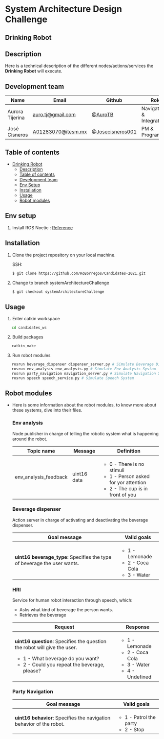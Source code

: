 # System Architecture Design Challenge

## Drinking Robot

## Description
Here is a technical description of the different nodes/actions/services the __Drinking Robot__ will execute. 

## Development team

| Name                    | Email                                                               | Github                                                       | Role      |
| ----------------------- | ------------------------------------------------------------------- | ------------------------------------------------------------ | --------- |
| Aurora Tijerina | [auro.tj@gmail.com](mailto:auro.tj@gmail.com) | [@AuroTB](https://github.com/aurotb) | Navigation & Integration |
| José Cisneros | [A01283070@itesm.mx](mailto:A01283070@itesm.mx) | [@Josecisneros001](https://github.com/Josecisneros001) | PM & Programmer |


## Table of contents

- [Drinking Robot](#drinking-robot)
  - [Description](#description)
  - [Table of contents](#table-of-contents)
  - [Development team](#development-team)
  - [Env Setup](#env-setup)
  - [Installation](#installation)
  - [Usage](#usage)
  - [Robot modules](#robot-modules)

## Env setup
1. Install ROS Noetic : [Reference](http://wiki.ros.org/noetic/Installation/Ubuntu)

## Installation

1. Clone the project repository on your local machine.

   SSH:

   ```bash
   $ git clone https://github.com/RoBorregos/Candidates-2021.git
   ```

2. Change to branch systemArchitectureChallenge

   ```bash
   $ git checkout systemArchitectureChallenge
   ```

## Usage
1. Enter catkin workspace
```bash
   cd candidates_ws
```

2. Build packages
```bash
   catkin_make
```

3. Run robot modules
```bash
   rosrun beverage_dispenser dispenser_server.py # Simulate Beverage Dispense System
   rosrun env_analysis env_analysis.py # Simulate Env Analysis System
   rosrun party_navigation navigation_server.py # Simulate Navigation System
   rosrun speech speech_service.py # Simulate Speech System
```

## Robot modules

- Here is some information about the robot modules, to know more about these systems, dive into their files.

   ### Env analysis
   Node publisher in charge of telling the robotic system what is happening around the robot.

   | Topic name | Message | Definition |
   | --- | --- | --- |
   | env_analysis_feedback | uint16 data | <ul><li>0 - There is no stimuli</li><li>1 - Person asked for yor attention</li><li>2 - The cup is in front of you</li></ul> |

   ### Beverage dispenser
   Action server in charge of activating and deactivating the beverage dispenser.

   | Goal message | Valid goals |
   | --- | --- |
   | **uint16 beverage\_type**: Specifies the type of beverage the user wants. | <ul><li>1 - Lemonade</li><li>2 - Coca Cola</li><li>3 - Water</li></ul> |

   ### HRI
   Service for human robot interaction through speech, which:
   - Asks what kind of beverage the person wants.
   - Retrieves the beverage

   | Request | Response |
   | --- | --- |
   | **uint16 question**: Specifies the question the robot will give the user. <ul><li>1 - What beverage do you want?</li><li>2 - Could you repeat the beverage, please?</li></ul>|<ul><li>1 - Lemonade</li><li>2 - Coca Cola</li><li>3 - Water</li><li>4 - Undefined</li></ul> |

   ### Party Navigation
   | Goal message | Valid goals |
   | --- | --- |
   | **uint16 behavior**: Specifies the navigation behavior of the robot. | <ul><li>1 - Patrol the party</li><li>2 - Stop</li></ul> |

